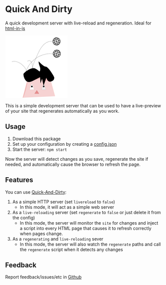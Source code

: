 # Quick And Dirty

A quick development server with live-reload and regeneration. Ideal for [html-in-js](http://theproductiveprogrammer.github.io/html-in-js/)

![icon](./quick-and-dirty.png)

This is a simple development server that can be used to have a live-preview of your site that regenerates automatically as you work.

## Usage

1. Download this package
2. Set up your configuration by creating a [config.json](./config-sample.json)
3. Start the server: `npm start`

Now the server will detect changes as you save, regenerate the site if needed, and automatically cause the browser to refresh the page.

## Features

You can use [Quick-And-Dirty](http://theproductiveprogrammer.github.io/quick-and-dirty/):

1. As a simple HTTP server (set `livereload` to `false`)
   - In this mode, it will act as a simple web server
2. As a `live-reloading` server (set `regenerate` to `false` or just delete it from the config)
   - In this mode, the server will monitor the `site` for changes and inject a script into every HTML page that causes it to refresh correctly when pages change.
3. As a `regenerating` and `live-reloading` sever
   - In this mode, the server will also watch the `regenerate` paths and call the `regenerate` script when it detects any changes

## Feedback

Report feedback/issues/etc in [Github](https://github.com/theproductiveprogrammer/quick-and-dirty/issues)